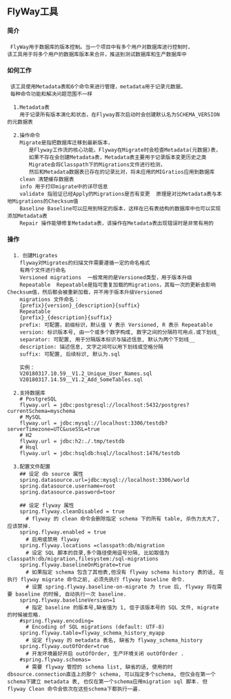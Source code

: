 ## FlyWay工具
   #### 简介
     FlyWay用于数据库的版本控制。当一个项目中有多个用户对数据库进行控制时，
    该工具用于将多个用户的数据库版本来合并，推送到测试数据库和生产数据库中
   
   #### 如何工作
     该工具使用Metadata表和6个命令来进行管理，metadata用于记录元数据，
     每种命令功能和解决问题范围不一样
     
      1.Metadata表
        用于记录所有版本演化和状态，在Flyway首次启动时会创建默认名为SCHEMA_VERSION的元数据表
        
      2.操作命令
        Migrate是指把数据库迁移到最新版本，
           是Flyway工作流的核心功能，Flyway在Migrate时会检查Metadata(元数据)表，
           如果不存在会创建Metadata表，Metadata表主要用于记录版本变更历史之类 
           Migrate会将Classpath下的Migrations文件进行检测，
           然后和Metadata数据表已存在的记录比对，将未应用的MIGratios应用到数据库
        clean 清楚缓存数据表
        info 用于打印migrate中的详尽信息
        validate 指验证已经Apply的Migrations是否有变更  原理是对比Metadata表与本地Migrations的Checksum值
        Baseline Baseline可以应用到特定的版本，这样在已有表结构的数据库中也可以实现添加Metadata表
        Repair 操作能够修复Metadata表，该操作在Metadata表出现错误时是非常有用的
      
   #### 操作
      
      1. 创建Migrates
        flyway对Migrates的扫描文件需要遵循一定的命名格式
        有两个文件进行命名
        Versioned migrations  一般常用的是Versioned类型，用于版本升级
        Repeatable  Repeatable是指可重复加载的Migrations，其每一次的更新会影响Checksum值，然后都会被重新加载，并不用于版本升级Versioned 
        migrations 文件命名：
        {prefix}{version}_{description}{suffix}
        Repeatable
        {prefix}_{description}{suffix}
        prefix: 可配置，前缀标识，默认值 V 表示 Versioned, R 表示 Repeatable
        version: 标识版本号, 由一个或多个数字构成, 数字之间的分隔符可用点.或下划线_
        separator: 可配置, 用于分隔版本标识与描述信息, 默认为两个下划线__
        description: 描述信息, 文字之间可以用下划线或空格分隔
        suffix: 可配置, 后续标识, 默认为.sql
        
        实例：
        V20180317.10.59__V1.2_Unique_User_Names.sql
        V20180317.14.59__V1.2_Add_SomeTables.sql
      
      2.支持数据库
        # PostgreSQL
        flyway.url = jdbc:postgresql://localhost:5432/postgres?currentSchema=myschema
        # MySQL
        flyway.url = jdbc:mysql://localhost:3306/testdb?serverTimezone=UTC&useSSL=true
        # H2
        flyway.url = jdbc:h2:./.tmp/testdb
        # Hsql
        flyway.url = jdbc:hsqldb:hsql//localhost:1476/testdb
      
      3.配置文件配置
        ## 设定 db source 属性
        spring.datasource.url=jdbc:mysql://localhost:3306/world
        spring.datasource.username=root
        spring.datasource.password=toor
        
        ## 设定 flyway 属性 
        spring.flyway.cleanDisabled = true 
          # flyway 的 clean 命令会删除指定 schema 下的所有 table, 杀伤力太大了, 应该禁掉. 
        spring.flyway.enabled = true
          # 启用或禁用 flyway 
        spring.flyway.locations =classpath:db/migration
          # 设定 SQL 脚本的目录,多个路径使用逗号分隔, 比如取值为 classpath:db/migration,filesystem:/sql-migrations
        spring.flyway.baselineOnMigrate=true
          # 如果指定 schema 包含了其他表,但没有 flyway schema history 表的话, 在执行 flyway migrate 命令之前, 必须先执行 flyway baseline 命令.
          # 设置 spring.flyway.baseline-on-migrate 为 true 后, flyway 将在需要 baseline 的时候, 自动执行一次 baseline. 
        spring.flyway.baselineVersion=1 
          # 指定 baseline 的版本号,缺省值为 1, 低于该版本号的 SQL 文件, migrate 的时候被忽略. 
        #spring.flyway.encoding=
          # Encoding of SQL migrations (default: UTF-8)
        spring.flyway.table=flyway_schema_history_myapp
          # 设定 flyway 的 metadata 表名, 缺省为 flyway_schema_history
        spring.flyway.outOfOrder=true
          # 开发环境最好开启 outOfOrder, 生产环境关闭 outOfOrder . 
        #spring.flyway.schemas=
          # 需要 flyway 管控的 schema list, 缺省的话, 使用的时 dbsource.connection直连上的那个 schema, 可以指定多个schema, 但仅会在第一个schema下建立 metadata 表, 也仅在第一个schema应用migration sql 脚本. 但flyway Clean 命令会依次在这些schema下都执行一遍.
      
      